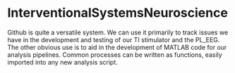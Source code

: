 # InterventionalSystemsNeuroscience
Github is quite a versatile system. We can use it primarily to track issues we have in the development and testing of our TI stimulator and the PL_EEG. The other obvious use is to aid in the development of MATLAB code for our analysis pipelines. Common processes can be written as functions, easily imported into any new analysis script.
